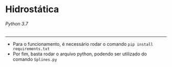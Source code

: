 # Hidrostática

###### Python 3.7

---

- Para o funcionamento, é necessário rodar o comando `pip install requirements.txt`
- Por fim, basta rodar o arquivo python, podendo ser utilizado do comando `Splines.py`
